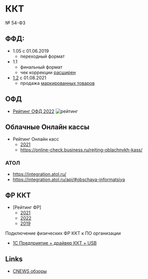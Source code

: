 # ККТ

№ 54-ФЗ

## ФФД:

- 1.05 c 01.06.2019
  - переходный формат
- 1.1
  - финальный формат
  - чек коррекции [расширен](https://portkkm.ru/overview/perekhod-na-ffd-1-1-osnovnye-ponyatiya-sroki-i-poryadok-smeny-formata/) 
- [1.2](https://kontur.ru/market/news/8122) c 01.08.2021
  - продажа [маркированных товаров](https://www.atol.ru/ffd1-2/)

## ОФД

* [Рейтинг ОФД 2022](https://www.cnews.ru/articles/2022-03-22_cnews_analytics_rejting_operatorov_fiskalnyh)
![рейтинг](https://filearchive.cnews.ru/img/articles/2022/03/24/rejting_ofd_1.jpg)

## Облачные Онлайн кассы

* Рейтинг Онлайн касс 
  * [2021](https://www.ekam.ru/blogs/pos/onlayn-kassy-dlya-internet-magazina)
  * https://online-check.business.ru/rejting-oblachnykh-kass/

### АТОЛ 

- https://integration.atol.ru/
- https://integration.atol.ru/api/#obschaya-informatsiya

## ФР ККТ

* [Рейтинг ФР]
  * [2021](https://expertology.ru/12-luchshikh-onlayn-kass/)
  * [2022](https://online-kassa.ru/blog/rejting-onlajn-kass-v-2021/)
  * [2019](https://www.cnews.ru/articles/2019-03-25_cnews_analytics_opublikoval_rezultaty_pervogo_issledovaniya)

Подключение физических ФР ККТ к ПО организации
- [1C Предприятие + драйвер ККТ + USB](https://interface31.ru/tech_it/2018/12/podklyuchaem-kkt-atol-k-1spredpriyatie-83.html)

## Links

* [CNEWS обзоры](https://www.cnews.ru/book/%D0%9A%D0%9A%D0%A2_-_%D0%9A%D0%BE%D0%BD%D1%82%D1%80%D0%BE%D0%BB%D1%8C%D0%BD%D0%BE-%D0%BA%D0%B0%D1%81%D1%81%D0%BE%D0%B2%D0%B0%D1%8F_%D1%82%D0%B5%D1%85%D0%BD%D0%B8%D0%BA%D0%B0_-_mPOS_-_POS-%D1%82%D0%B5%D1%80%D0%BC%D0%B8%D0%BD%D0%B0%D0%BB%D1%8B_-_%D0%9E%D0%BD%D0%BB%D0%B0%D0%B9%D0%BD-%D0%BA%D0%B0%D1%81%D1%81%D1%8B_-_%D0%95%D0%B4%D0%B8%D0%BD%D1%8B%D0%B9_%D0%BA%D0%B0%D1%81%D1%81%D0%BE%D0%B2%D1%8B%D0%B9_%D1%87%D0%B5%D0%BA_-_%D0%A1%D0%BC%D0%B0%D1%80%D1%82-%D1%82%D0%B5%D1%80%D0%BC%D0%B8%D0%BD%D0%B0%D0%BB%D1%8B)
